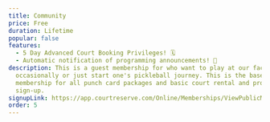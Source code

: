 ```yaml
---
title: Community
price: Free
duration: Lifetime
popular: false
features:
  - 5 Day Advanced Court Booking Privileges! 🗓️
  - Automatic notification of programming announcements! 📣
description: This is a guest membership for who want to play at our facility
  occasionally or just start one's pickleball journey. This is the base
  membership for all punch card packages and basic court rental and program
  sign-up.
signupLink: https://app.courtreserve.com/Online/Memberships/ViewPublicMembership/16040?membershipId=196337
order: 5
---
```

